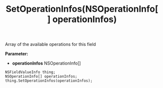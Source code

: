 ﻿---
uid: crmscript_ref_NSFieldValueInfo_SetOperationInfos
title: SetOperationInfos(NSOperationInfo[] operationInfos)
intellisense: NSFieldValueInfo.SetOperationInfos
keywords: NSFieldValueInfo, GetOperationInfos
so.topic: reference
---

Array of the available operations for this field

**Parameter:** 
 - **operationInfos** NSOperationInfo[]

```crmscript
NSFieldValueInfo thing;
NSOperationInfo[] operationInfos;
thing.SetOperationInfos(operationInfos);
```

